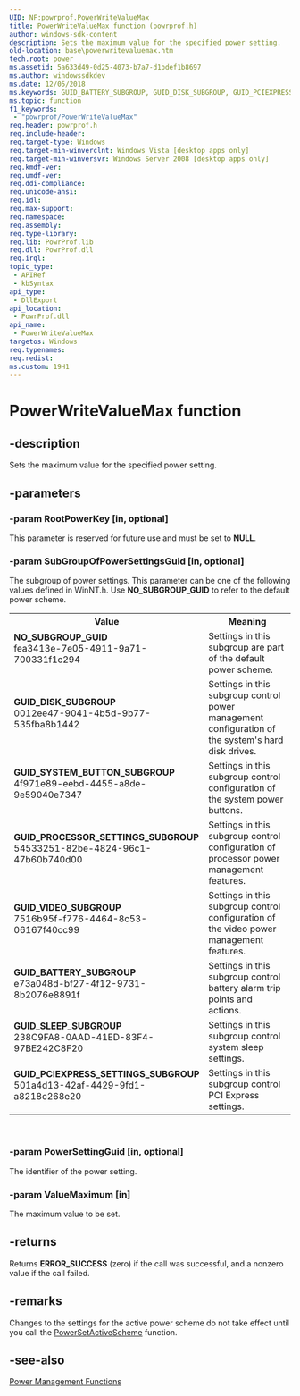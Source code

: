 ```yaml
---
UID: NF:powrprof.PowerWriteValueMax
title: PowerWriteValueMax function (powrprof.h)
author: windows-sdk-content
description: Sets the maximum value for the specified power setting.
old-location: base\powerwritevaluemax.htm
tech.root: power
ms.assetid: 5a633d49-0d25-4073-b7a7-d1bdef1b8697
ms.author: windowssdkdev
ms.date: 12/05/2018
ms.keywords: GUID_BATTERY_SUBGROUP, GUID_DISK_SUBGROUP, GUID_PCIEXPRESS_SETTINGS_SUBGROUP, GUID_PROCESSOR_SETTINGS_SUBGROUP, GUID_SLEEP_SUBGROUP, GUID_SYSTEM_BUTTON_SUBGROUP, GUID_VIDEO_SUBGROUP, NO_SUBGROUP_GUID, PowerWriteValueMax, PowerWriteValueMax function, base.powerwritevaluemax, powrprof/PowerWriteValueMax
ms.topic: function
f1_keywords: 
 - "powrprof/PowerWriteValueMax"
req.header: powrprof.h
req.include-header: 
req.target-type: Windows
req.target-min-winverclnt: Windows Vista [desktop apps only]
req.target-min-winversvr: Windows Server 2008 [desktop apps only]
req.kmdf-ver: 
req.umdf-ver: 
req.ddi-compliance: 
req.unicode-ansi: 
req.idl: 
req.max-support: 
req.namespace: 
req.assembly: 
req.type-library: 
req.lib: PowrProf.lib
req.dll: PowrProf.dll
req.irql: 
topic_type:
 - APIRef
 - kbSyntax
api_type:
 - DllExport
api_location:
 - PowrProf.dll
api_name:
 - PowerWriteValueMax
targetos: Windows
req.typenames: 
req.redist: 
ms.custom: 19H1
---
```


# PowerWriteValueMax function


## -description


Sets the maximum value for the specified power setting.


## -parameters




### -param RootPowerKey [in, optional]

This parameter is reserved for future use and must be set to <b>NULL</b>.


### -param SubGroupOfPowerSettingsGuid [in, optional]

The subgroup of power settings. This parameter can be one of the following values defined in WinNT.h. Use <b>NO_SUBGROUP_GUID</b> to refer to the 
      default power scheme.

<table>
<tr>
<th>Value</th>
<th>Meaning</th>
</tr>
<tr>
<td width="40%"><a id="NO_SUBGROUP_GUID"></a><a id="no_subgroup_guid"></a><dl>
<dt><b>NO_SUBGROUP_GUID</b></dt>
<dt>fea3413e-7e05-4911-9a71-700331f1c294</dt>
</dl>
</td>
<td width="60%">
Settings in this subgroup are part of the default power scheme.

</td>
</tr>
<tr>
<td width="40%"><a id="GUID_DISK_SUBGROUP"></a><a id="guid_disk_subgroup"></a><dl>
<dt><b>GUID_DISK_SUBGROUP</b></dt>
<dt>0012ee47-9041-4b5d-9b77-535fba8b1442</dt>
</dl>
</td>
<td width="60%">
Settings in this subgroup control power management configuration of the system's hard disk drives.

</td>
</tr>
<tr>
<td width="40%"><a id="GUID_SYSTEM_BUTTON_SUBGROUP"></a><a id="guid_system_button_subgroup"></a><dl>
<dt><b>GUID_SYSTEM_BUTTON_SUBGROUP</b></dt>
<dt>4f971e89-eebd-4455-a8de-9e59040e7347</dt>
</dl>
</td>
<td width="60%">
Settings in this subgroup control configuration of the system power buttons.

</td>
</tr>
<tr>
<td width="40%"><a id="GUID_PROCESSOR_SETTINGS_SUBGROUP"></a><a id="guid_processor_settings_subgroup"></a><dl>
<dt><b>GUID_PROCESSOR_SETTINGS_SUBGROUP</b></dt>
<dt>54533251-82be-4824-96c1-47b60b740d00</dt>
</dl>
</td>
<td width="60%">
Settings in this subgroup control configuration of processor power management features.

</td>
</tr>
<tr>
<td width="40%"><a id="GUID_VIDEO_SUBGROUP"></a><a id="guid_video_subgroup"></a><dl>
<dt><b>GUID_VIDEO_SUBGROUP</b></dt>
<dt>7516b95f-f776-4464-8c53-06167f40cc99</dt>
</dl>
</td>
<td width="60%">
Settings in this subgroup control configuration of the video power management features.

</td>
</tr>
<tr>
<td width="40%"><a id="GUID_BATTERY_SUBGROUP"></a><a id="guid_battery_subgroup"></a><dl>
<dt><b>GUID_BATTERY_SUBGROUP</b></dt>
<dt>e73a048d-bf27-4f12-9731-8b2076e8891f</dt>
</dl>
</td>
<td width="60%">
Settings in this subgroup control battery alarm trip points and actions.

</td>
</tr>
<tr>
<td width="40%"><a id="GUID_SLEEP_SUBGROUP"></a><a id="guid_sleep_subgroup"></a><dl>
<dt><b>GUID_SLEEP_SUBGROUP</b></dt>
<dt>238C9FA8-0AAD-41ED-83F4-97BE242C8F20</dt>
</dl>
</td>
<td width="60%">
Settings in this subgroup control system sleep settings.

</td>
</tr>
<tr>
<td width="40%"><a id="GUID_PCIEXPRESS_SETTINGS_SUBGROUP"></a><a id="guid_pciexpress_settings_subgroup"></a><dl>
<dt><b>GUID_PCIEXPRESS_SETTINGS_SUBGROUP</b></dt>
<dt>501a4d13-42af-4429-9fd1-a8218c268e20</dt>
</dl>
</td>
<td width="60%">
Settings in this subgroup control PCI Express settings.

</td>
</tr>
</table>
 


### -param PowerSettingGuid [in, optional]

The identifier of the power setting.


### -param ValueMaximum [in]

The maximum value to be set.


## -returns



Returns <b>ERROR_SUCCESS</b> (zero) if the call was successful, and a nonzero value if 
      the call failed.




## -remarks



Changes to the settings for the active power scheme do not take effect until you call the 
       <a href="https://docs.microsoft.com/windows/desktop/api/powersetting/nf-powersetting-powersetactivescheme">PowerSetActiveScheme</a> function.




## -see-also




<a href="https://docs.microsoft.com/windows/desktop/Power/power-management-functions">Power Management Functions</a>
 

 

